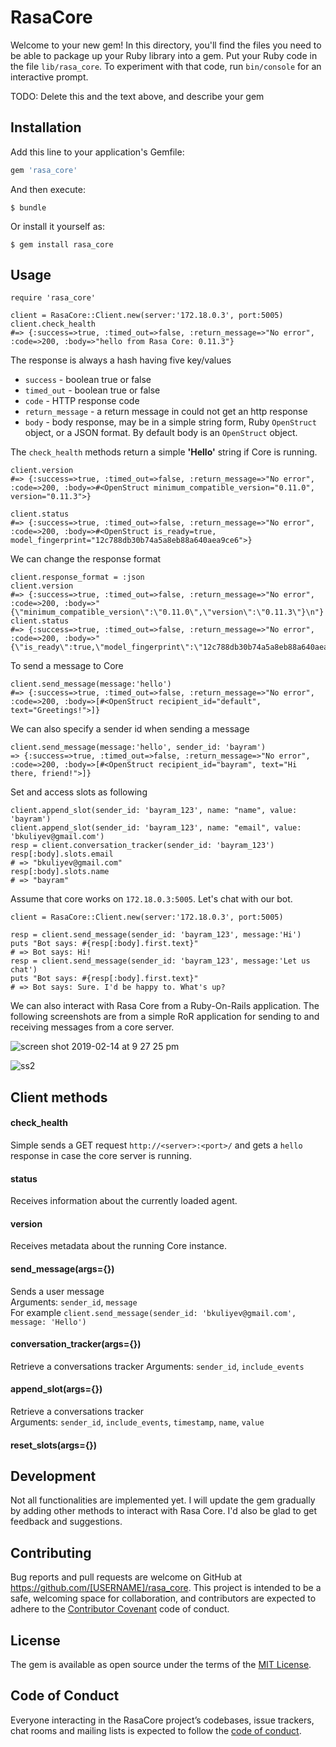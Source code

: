 # RasaCore

Welcome to your new gem! In this directory, you'll find the files you need to be able to package up your Ruby library into a gem. Put your Ruby code in the file `lib/rasa_core`. To experiment with that code, run `bin/console` for an interactive prompt.

TODO: Delete this and the text above, and describe your gem

## Installation

Add this line to your application's Gemfile:

```ruby
gem 'rasa_core'
```

And then execute:

    $ bundle

Or install it yourself as:

    $ gem install rasa_core

## Usage

```
require 'rasa_core'

client = RasaCore::Client.new(server:'172.18.0.3', port:5005)
client.check_health
#=> {:success=>true, :timed_out=>false, :return_message=>"No error", :code=>200, :body=>"hello from Rasa Core: 0.11.3"}
```

The response is always a hash having five key/values
* `success` - boolean true or false
* `timed_out` - boolean true or false
* `code` - HTTP response code
* `return_message` - a return message in could not get an http response
* `body` - body response, may be in a simple string form, Ruby `OpenStruct` object, or a JSON format. By default body is an `OpenStruct` object.   

The `check_health` methods return a simple **'Hello'** string if Core is running.

```
client.version
#=> {:success=>true, :timed_out=>false, :return_message=>"No error", :code=>200, :body=>#<OpenStruct minimum_compatible_version="0.11.0", version="0.11.3">}
```
```
client.status
#=> {:success=>true, :timed_out=>false, :return_message=>"No error", :code=>200, :body=>#<OpenStruct is_ready=true, model_fingerprint="12c788db30b74a5a8eb88a640aea9ce6">}
```

We can change the response format
```
client.response_format = :json
client.version
#=> {:success=>true, :timed_out=>false, :return_message=>"No error", :code=>200, :body=>"{\"minimum_compatible_version\":\"0.11.0\",\"version\":\"0.11.3\"}\n"}
client.status
#=> {:success=>true, :timed_out=>false, :return_message=>"No error", :code=>200, :body=>"{\"is_ready\":true,\"model_fingerprint\":\"12c788db30b74a5a8eb88a640aea9ce6\"}\n"}
```

To send a message to Core
```
client.send_message(message:'hello')
#=> {:success=>true, :timed_out=>false, :return_message=>"No error", :code=>200, :body=>[#<OpenStruct recipient_id="default", text="Greetings!">]}
```

We can also specify a sender id when sending a message
```
client.send_message(message:'hello', sender_id: 'bayram')
=> {:success=>true, :timed_out=>false, :return_message=>"No error", :code=>200, :body=>[#<OpenStruct recipient_id="bayram", text="Hi there, friend!">]}
```

Set and access slots as following
```
client.append_slot(sender_id: 'bayram_123', name: "name", value: 'bayram')
client.append_slot(sender_id: 'bayram_123', name: "email", value: 'bkuliyev@gmail.com')
resp = client.conversation_tracker(sender_id: 'bayram_123')
resp[:body].slots.email
# => "bkuliyev@gmail.com"
resp[:body].slots.name
# => "bayram"
```

Assume that core works on `172.18.0.3:5005`. Let's chat with our bot.
```
client = RasaCore::Client.new(server:'172.18.0.3', port:5005)

resp = client.send_message(sender_id: 'bayram_123', message:'Hi')
puts "Bot says: #{resp[:body].first.text}"
# => Bot says: Hi!
resp = client.send_message(sender_id: 'bayram_123', message:'Let us chat')
puts "Bot says: #{resp[:body].first.text}"
# => Bot says: Sure. I'd be happy to. What's up?
```
We can also interact with Rasa Core from a Ruby-On-Rails application. The following screenshots are from a simple RoR application for sending to and receiving messages from a core server.  

![screen shot 2019-02-14 at 9 27 25 pm](https://user-images.githubusercontent.com/4416458/52801297-61304f00-309f-11e9-8b6e-5491e1f6e825.png)

![ss2](https://user-images.githubusercontent.com/4416458/52801756-62ae4700-30a0-11e9-82b1-5d1c910c7923.png)

## Client methods
#### check_health
Simple sends a GET request `http://<server>:<port>/` and gets a `hello` response in case the core server is running.
#### status
Receives information about the currently loaded agent.
#### version
Receives metadata about the running Core instance.
#### send_message(args={})
Sends a user message <br>
Arguments: `sender_id`, `message`<br>
For example `client.send_message(sender_id: 'bkuliyev@gmail.com', message: 'Hello')`
#### conversation_tracker(args={})
Retrieve a conversations tracker
Arguments: `sender_id`, `include_events`
#### append_slot(args={})
Retrieve a conversations tracker<br>
Arguments: `sender_id`, `include_events`, `timestamp`, `name`, `value`
#### reset_slots(args={})

## Development

Not all functionalities are implemented yet. I will update the gem gradually by adding other methods to interact with Rasa Core. I'd also be glad to get feedback and suggestions.

## Contributing

Bug reports and pull requests are welcome on GitHub at https://github.com/[USERNAME]/rasa_core. This project is intended to be a safe, welcoming space for collaboration, and contributors are expected to adhere to the [Contributor Covenant](http://contributor-covenant.org) code of conduct.

## License

The gem is available as open source under the terms of the [MIT License](https://opensource.org/licenses/MIT).

## Code of Conduct

Everyone interacting in the RasaCore project’s codebases, issue trackers, chat rooms and mailing lists is expected to follow the [code of conduct](https://github.com/[USERNAME]/rasa_core/blob/master/CODE_OF_CONDUCT.md).
